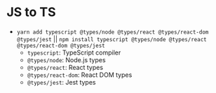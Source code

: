 # JS to TS

- `yarn add typescript @types/node @types/react @types/react-dom @types/jest` || `npm install typescript @types/node @types/react @types/react-dom @types/jest`
  - `typescript`: TypeScript compiler
  - `@types/node`: Node.js types
  - `@types/react`: React types
  - `@types/react-dom`: React DOM types
  - `@types/jest`: Jest types
